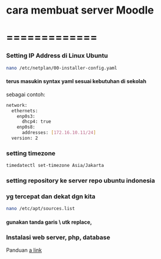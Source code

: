 # cara membuat server Moodle
# =============
### Setting IP Address di Linux Ubuntu
```bash
nano /etc/netplan/00-installer-config.yaml
```
#### terus masukin syntax yaml sesuai kebutuhan di sekolah
sebagai contoh:
```bash
network:
  ethernets:
    enp0s3:
      dhcp4: true
    enp0s8:
      addresses: [172.16.10.11/24]
  version: 2
```
### setting timezone
```bash
timedatectl set-timezone Asia/Jakarta
```
### setting repository ke server repo ubuntu indonesia
### yg tercepat dan dekat dgn kita
```bash
nano /etc/apt/sources.list
```
#### gunakan tanda garis \ utk replace,
### 
### Instalasi web server, php, database
Panduan [a link](https://websiteforstudents.com/how-to-install-moodle-on-ubuntu-20-04-18-04-with-nginx-and-lets-encrypt/)
